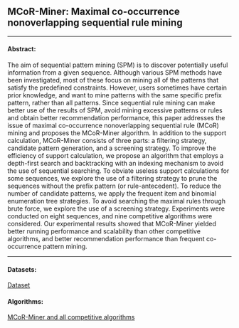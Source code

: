 ## MCoR-Miner: Maximal co-occurrence nonoverlapping sequential rule mining
***

#### Abstract:
The aim of sequential pattern mining (SPM) is to discover potentially useful information from a given sequence. Although various SPM methods have been investigated, most of these focus on mining all of the patterns that satisfy the predefined constraints. However, users sometimes have certain prior knowledge, and want to mine patterns with the same specific prefix pattern, rather than all patterns. Since sequential rule mining can make better use of the results of SPM, avoid mining excessive patterns or rules and obtain better recommendation performance, this paper addresses the issue of maximal co-occurrence nonoverlapping sequential rule (MCoR) mining and proposes the MCoR-Miner algorithm. In addition to the support calculation, MCoR-Miner consists of three parts: a filtering strategy, candidate pattern generation, and a screening strategy. To improve the efficiency of support calculation, we propose an algorithm that employs a depth-first search and backtracking   with an indexing mechanism to avoid the use of sequential searching. To obviate useless support calculations for some sequences, we explore the use of a filtering strategy to prune the sequences without the prefix pattern (or rule-antecedent). To reduce the number of candidate patterns, we apply the frequent item and binomial enumeration tree strategies. To avoid searching the maximal rules through brute force, we explore the use of a screening strategy. Experiments were conducted on eight sequences, and nine competitive algorithms were considered. Our experimental results showed that MCoR-Miner yielded better running performance and scalability than other competitive algorithms,  and better recommendation performance than frequent co-occurrence pattern mining.

---

#### Datasets:
[Dataset](https://github.com/wuc567/Pattern-Mining/blob/master/MCoR-Miner/DataSets)

#### Algorithms:

[MCoR-Miner and all competitive algorithms](https://github.com/wuc567/Pattern-Mining/blob/master/MCoR-Miner/Algorithms)
 

